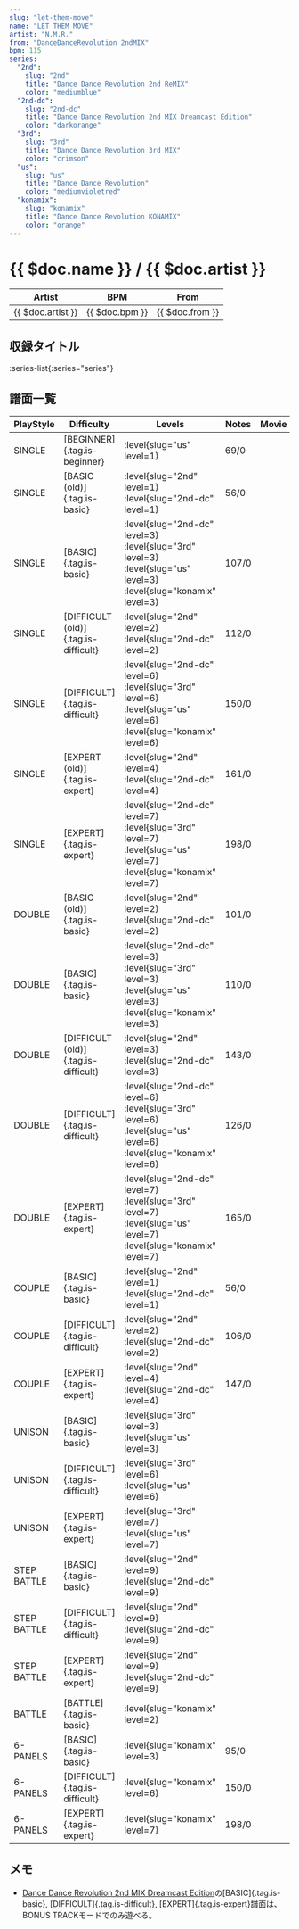 ```yaml
---
slug: "let-them-move"
name: "LET THEM MOVE"
artist: "N.M.R."
from: "DanceDanceRevolution 2ndMIX"
bpm: 115
series:
  "2nd":
    slug: "2nd"
    title: "Dance Dance Revolution 2nd ReMIX"
    color: "mediumblue"
  "2nd-dc":
    slug: "2nd-dc"
    title: "Dance Dance Revolution 2nd MIX Dreamcast Edition"
    color: "darkorange"
  "3rd":
    slug: "3rd"
    title: "Dance Dance Revolution 3rd MIX"
    color: "crimson"
  "us":
    slug: "us"
    title: "Dance Dance Revolution"
    color: "mediumvioletred"
  "konamix":
    slug: "konamix"
    title: "Dance Dance Revolution KONAMIX"
    color: "orange"
---
```


# {{ $doc.name }} / {{ $doc.artist }}

|Artist|BPM|From|
|------|---|----|
|{{ $doc.artist }}|{{ $doc.bpm }}|{{ $doc.from }}|

## 収録タイトル

:series-list{:series="series"}

## 譜面一覧

|PlayStyle|Difficulty|Levels|Notes|Movie|
|---------|----------|------|-----|-----|
|SINGLE|[BEGINNER]{.tag.is-beginner}|:level{slug="us" level=1}|69/0||
|SINGLE|[BASIC (old)]{.tag.is-basic}|:level{slug="2nd" level=1} :level{slug="2nd-dc" level=1}|56/0||
|SINGLE|[BASIC]{.tag.is-basic}|:level{slug="2nd-dc" level=3} :level{slug="3rd" level=3} :level{slug="us" level=3} :level{slug="konamix" level=3}|107/0||
|SINGLE|[DIFFICULT (old)]{.tag.is-difficult}|:level{slug="2nd" level=2} :level{slug="2nd-dc" level=2}|112/0||
|SINGLE|[DIFFICULT]{.tag.is-difficult}|:level{slug="2nd-dc" level=6} :level{slug="3rd" level=6} :level{slug="us" level=6} :level{slug="konamix" level=6}|150/0||
|SINGLE|[EXPERT (old)]{.tag.is-expert}|:level{slug="2nd" level=4} :level{slug="2nd-dc" level=4}|161/0||
|SINGLE|[EXPERT]{.tag.is-expert}|:level{slug="2nd-dc" level=7} :level{slug="3rd" level=7} :level{slug="us" level=7} :level{slug="konamix" level=7}|198/0||
|DOUBLE|[BASIC (old)]{.tag.is-basic}|:level{slug="2nd" level=2} :level{slug="2nd-dc" level=2}|101/0||
|DOUBLE|[BASIC]{.tag.is-basic}|:level{slug="2nd-dc" level=3} :level{slug="3rd" level=3} :level{slug="us" level=3} :level{slug="konamix" level=3}|110/0||
|DOUBLE|[DIFFICULT (old)]{.tag.is-difficult}|:level{slug="2nd" level=3} :level{slug="2nd-dc" level=3}|143/0||
|DOUBLE|[DIFFICULT]{.tag.is-difficult}|:level{slug="2nd-dc" level=6} :level{slug="3rd" level=6} :level{slug="us" level=6} :level{slug="konamix" level=6}|126/0||
|DOUBLE|[EXPERT]{.tag.is-expert}|:level{slug="2nd-dc" level=7} :level{slug="3rd" level=7} :level{slug="us" level=7} :level{slug="konamix" level=7}|165/0||
|COUPLE|[BASIC]{.tag.is-basic}|:level{slug="2nd" level=1} :level{slug="2nd-dc" level=1}|56/0||
|COUPLE|[DIFFICULT]{.tag.is-difficult}|:level{slug="2nd" level=2} :level{slug="2nd-dc" level=2}|106/0||
|COUPLE|[EXPERT]{.tag.is-expert}|:level{slug="2nd" level=4} :level{slug="2nd-dc" level=4}|147/0||
|UNISON|[BASIC]{.tag.is-basic}|:level{slug="3rd" level=3} :level{slug="us" level=3}|||
|UNISON|[DIFFICULT]{.tag.is-difficult}|:level{slug="3rd" level=6} :level{slug="us" level=6}|||
|UNISON|[EXPERT]{.tag.is-expert}|:level{slug="3rd" level=7} :level{slug="us" level=7}|||
|STEP BATTLE|[BASIC]{.tag.is-basic}|:level{slug="2nd" level=9} :level{slug="2nd-dc" level=9}|||
|STEP BATTLE|[DIFFICULT]{.tag.is-difficult}|:level{slug="2nd" level=9} :level{slug="2nd-dc" level=9}|||
|STEP BATTLE|[EXPERT]{.tag.is-expert}|:level{slug="2nd" level=9} :level{slug="2nd-dc" level=9}|||
|BATTLE|[BATTLE]{.tag.is-basic}|:level{slug="konamix" level=2}|||
|6-PANELS|[BASIC]{.tag.is-basic}|:level{slug="konamix" level=3}|95/0||
|6-PANELS|[DIFFICULT]{.tag.is-difficult}|:level{slug="konamix" level=6}|150/0||
|6-PANELS|[EXPERT]{.tag.is-expert}|:level{slug="konamix" level=7}|198/0||

## メモ

- [Dance Dance Revolution 2nd MIX Dreamcast Edition](/series/2nd-dc/)の[BASIC]{.tag.is-basic}, [DIFFICULT]{.tag.is-difficult}, [EXPERT]{.tag.is-expert}譜面は、BONUS TRACKモードでのみ遊べる。
